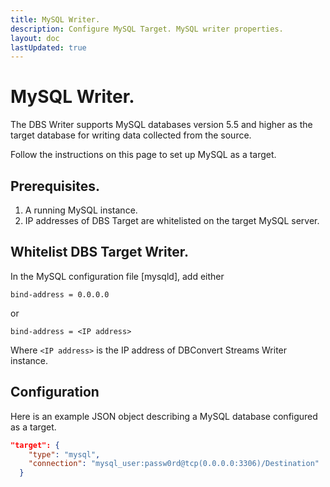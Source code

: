 ```yaml
---
title: MySQL Writer.
description: Configure MySQL Target. MySQL writer properties.
layout: doc
lastUpdated: true
---
```


# MySQL Writer.

The DBS Writer supports MySQL databases version 5.5 and higher as the target database for writing data collected from the source.

Follow the instructions on this page to set up MySQL as a target.

## Prerequisites.

1. A running MySQL instance.
1. IP addresses of DBS Target are whitelisted on the target MySQL server.

## Whitelist DBS Target Writer.

In the MySQL configuration file [mysqld], add either

```
bind-address = 0.0.0.0
```

or

```
bind-address = <IP address>
```

Where `<IP address>` is the IP address of DBConvert Streams Writer instance.

## Configuration

Here is an example JSON object describing a MySQL database configured as a target.

```JSON
"target": {
    "type": "mysql",
    "connection": "mysql_user:passw0rd@tcp(0.0.0.0:3306)/Destination"
  }
```

